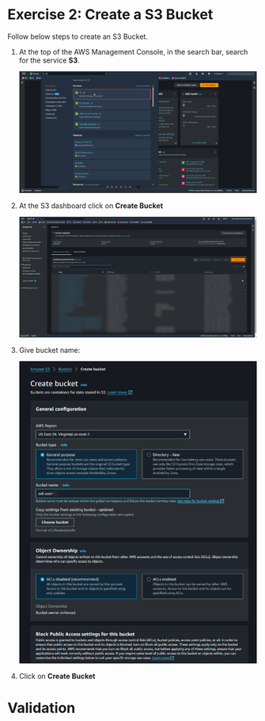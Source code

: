 # Exercise 2: Create a S3 Bucket

Follow below steps to create an S3 Bucket.

1. At the top of the AWS Management Console, in the search bar, search for the service **S3**.

    ![](./images/s3.png)

2. At the S3 dashboard click on **Create Bucket**

    ![](./images/s302.png)

3. Give bucket name: 

    ![](./images/s301.png)

4. Click on **Create Bucket**

# Validation

<validation step="b0f95411-a72d-484d-82fa-3b48069cc221" />

